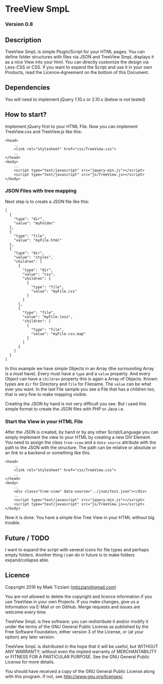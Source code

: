 # TreeView SmpL

### Version 0.8

## Description

TreeView SmpL is simple Plugin/Script for your HTML pages. You can define folder structures with files via JSON and 
TreeView SmpL displays it as a nice View into your html. You can directly customize the design via Less-CSS or CSS. 
If you want to expand the Script and use it in your own Products, read the Licence-Agreement on the bottom of this 
Document.

## Dependencies

You will need to implement jQuery 1.10.x or 2.10.x (below is not tested)

## How to start?

Implement jQuery first to your HTML File. Now you can implement TreeView.css and TreeView.js like this:

    <head>
        ..
        <link rel="stylesheet" href="css/TreeView.css">
        ..
    </head>
    <body>
        ..
        <script type="text/javascript" src="jquery-min.js"></script>
        <script type="text/javascript" src="js/TreeView.js></script>
    </body>

### JSON Files with tree mapping
Next step is to create a JSON file like this:

    [
      {
        "type": "dir",
        "value": "myFolder"
      },
      {
        "type": "file",
        "value": "myFile.html"
      },
      {
        "type": "dir",
        "value": "styles",
        "children": [
          {
            "type": "dir",
            "value": "css",
            "children": [
              {
                "type": "file",
                "value": "myFile.css"
              }
            ]
          },
          {
            "type": "file",
            "value": "myFile.less",
            "children": [
              {
                "type": "file",
                "value": "myFile.css.map"
              }
            ]
          }
        ]
      }
    ]
    
In this example we have simple Objects in an Array (the surrounding Array is a must have). Every must have a `type` and a
`value` property. And every Object can have a `children` property this is again a Array of Objects. Known types are `dir` 
for Directory and `file` for Filename. The `value` can be what ever you want. In the last File sample you see a File that
has a children too, that is very fine to make mapping visible.

Creating the JSON by hand is not very difficult you see. But i used this simple format to create the JSON files with 
PHP or Java i.e. 

### Start the View in your HTML File

After the JSON is created, by hand or by any other Script/Language you can simply implement the view to your HTML
by creating a new DIV Element. You need to assign the class `tree-view` and a `data-source` attribute with the path
to the JSON with the structure. The path can be relative or absolute or an link to a backend or something like this.

    <head>
        ..
        <link rel="stylesheet" href="css/TreeView.css">
        ..
    </head>
    <body>
        ..
        <div class="tree-view" data-source="../json/test.json"></div>
        ..
        <script type="text/javascript" src="jquery-min.js"></script>
        <script type="text/javascript" src="js/TreeView.js></script>
    </body>
    
Now it is done. You have a simple fine Tree View in your HTML without big trouble.

## Future / TODO

I want to expand the script with several icons for file types and perhaps empty folders. Another thing
i can do in future is to make folders expand/collapse able.

## Licence

Copyright 2016 by Maik Tizziani (mtizziani@gmail.com)

You are not allowed to delete the copyright and licence information if you use TreeView in your own Projects.
If you make changes, give us a Information via E-Mail or on GitHub. Merge requests and issues are welcome every time.

TreeView SmpL is free software: you can redistribute it and/or modify
it under the terms of the GNU General Public License as published by
the Free Software Foundation, either version 3 of the License, or
(at your option) any later version.

TreeView SmpL is distributed in the hope that it will be useful,
but WITHOUT ANY WARRANTY; without even the implied warranty of
MERCHANTABILITY or FITNESS FOR A PARTICULAR PURPOSE.  See the
GNU General Public License for more details.

You should have received a copy of the GNU General Public License
along with this program.  If not, see <http://www.gnu.org/licenses/>.

